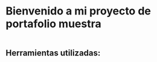 <h1>Bienvenido a mi proyecto de portafolio muestra</h1>

<img Imagem.png>

<h2>Herramientas utilizadas:</h2>



